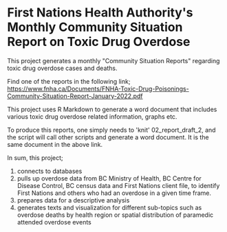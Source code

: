 # First Nations Health Authority's Monthly Community Situation Report on Toxic Drug Overdose  

This project generates a monthly "Community Situation Reports" regarding toxic drug overdose cases and deaths. 

Find one of the reports in the following link; https://www.fnha.ca/Documents/FNHA-Toxic-Drug-Poisonings-Community-Situation-Report-January-2022.pdf

This project uses R Markdown to generate a word document that includes various toxic drug overdose related information, graphs etc.

To produce this reports, one simply needs to 'knit' 02_report_draft_2, and the script will call other scripts and generate a word document. It is the same document in the above link.

In sum, this project;

1) connects to databases
2) pulls up overdose data from BC Ministry of Health, BC Centre for Disease Control, BC census data and First Nations client file, to identify First Nations and others who had an overdose in a given time frame.
3) prepares data for a descriptive analysis 
4) generates texts and visualization for different sub-topics such as overdose deaths by health region or spatial distribution of paramedic attended overdose events